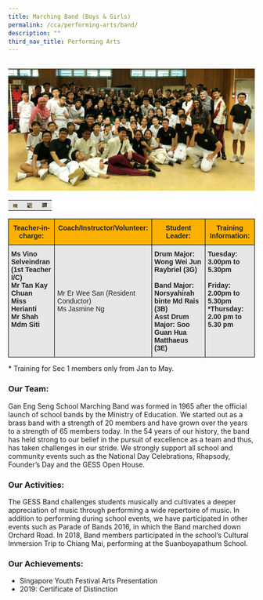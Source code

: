 ```yaml
---
title: Marching Band (Boys & Girls)
permalink: /cca/performing-arts/band/
description: ""
third_nav_title: Performing Arts
---
```

<br>
<img src="/images/GESSBAND2019.jpeg" 
         style="width:550px"
	/>
	
<table style="box-sizing: inherit; border-collapse: collapse; border-spacing: 0px; max-width: 100%; color: rgb(34, 34, 34); font-family: &quot;Source Sans Pro&quot;, sans-serif; font-size: 16px; font-style: normal; font-variant-ligatures: normal; font-variant-caps: normal; font-weight: 400; letter-spacing: normal; orphans: 2; text-align: start; text-transform: none; white-space: normal; widows: 2; word-spacing: 0px; -webkit-text-stroke-width: 0px; background-color: rgb(255, 255, 255); text-decoration-thickness: initial; text-decoration-style: initial; text-decoration-color: initial; width: 826.664px;"><tbody style="box-sizing: inherit;"><tr style="box-sizing: inherit; background: rgb(230, 230, 230);"><td style="box-sizing: inherit; padding: 5px 10px; width: 9px; text-align: center;"><a href="/images/SYF-Band-150x150.jpeg" target="_blank" rel="noopener noreferrer" style="box-sizing: inherit; background-color: transparent; transition: all 0.25s ease-in-out 0s; outline: 0px; color: rgb(255, 208, 26); text-decoration: underline;"><img class="aligncenter wp-image-19598 size-thumbnail" src="/images/SYF-Band-150x150.jpeg" alt="Syf Band" width="150" height="150" style="box-sizing: inherit; border: 0px; vertical-align: middle; max-width: 100%; height: auto; margin: auto; display: block; clear: both;"></a></td><td style="box-sizing: inherit; padding: 5px 10px; width: 10px; text-align: center;"><a href="/images/Band-Pic2-150x150.jpeg" target="_blank" rel="noopener noreferrer" style="box-sizing: inherit; background-color: transparent; transition: all 0.25s ease-in-out 0s; color: rgb(241, 174, 22); text-decoration: underline;"><img class="aligncenter wp-image-19596 size-thumbnail" src="/images/Band-Pic2-150x150.jpeg" alt="Band Pic2" width="150" height="150" style="box-sizing: inherit; border: 0px; vertical-align: middle; max-width: 100%; height: auto; margin: auto; display: block; clear: both;"></a></td><td style="box-sizing: inherit; padding: 5px 10px; width: 10px; text-align: center;"><a href="/images/Band-Pic1-150x150.jpeg" target="_blank" rel="noopener noreferrer" style="box-sizing: inherit; background-color: transparent; transition: all 0.25s ease-in-out 0s; color: rgb(241, 174, 22); text-decoration: underline;"><img class="aligncenter wp-image-19595 size-thumbnail" src="/images/Band-Pic1-150x150.jpeg" alt="Band Pic1" width="150" height="150" style="box-sizing: inherit; border: 0px; vertical-align: middle; max-width: 100%; height: auto; margin: auto; display: block; clear: both;"></a></td></tr></tbody></table>

<style type="text/css">
.tg  {border-collapse:collapse;border-spacing:0;}
.tg td{border-color:black;border-style:solid;border-width:1px;font-family:Arial, sans-serif;font-size:14px;
  overflow:hidden;padding:10px 5px;word-break:normal;}
.tg th{border-color:black;border-style:solid;border-width:1px;font-family:Arial, sans-serif;font-size:14px;
  font-weight:normal;overflow:hidden;padding:10px 5px;word-break:normal;}
.tg .tg-h5mn{background-color:#E6E6E6;color:#222;text-align:left;vertical-align:middle}
.tg .tg-5lr7{background-color:#FCB100;color:#222;font-weight:bold;text-align:center;vertical-align:top}
.tg .tg-rs0e{background-color:#E6E6E6;color:#222;font-weight:bold;text-align:left;vertical-align:top}
</style>
<table class="tg">
<thead>
  <tr>
    <th class="tg-5lr7"><span style="font-weight:bold">Teacher-in-charge:</span></th>
    <th class="tg-5lr7"><span style="font-weight:bold">Coach/Instructor/Volunteer:</span></th>
    <th class="tg-5lr7"><span style="font-weight:bold">Student Leader:</span></th>
    <th class="tg-5lr7"><span style="font-weight:bold">Training Information:</span></th>
  </tr>
</thead>
<tbody>
  <tr>
    <td class="tg-rs0e"><span style="font-weight:bold">Ms Vino Selveindran</span><br><span style="font-weight:bold">(1st Teacher I/C)</span><br>Mr Tan Kay Chuan<br>Miss Herianti<br>Mr Shah<br>Mdm Siti</td>
    <td class="tg-h5mn">Mr Er Wee San (Resident Conductor)<br>Ms Jasmine Ng</td>
    <td class="tg-rs0e"><span style="font-weight:bold">Drum Major</span>: Wong Wei Jun Raybriel (3G)<br><br><span style="font-weight:bold">Band Major</span>: Norsyahirah binte Md Rais (3B)<br><span style="font-weight:bold">Asst Drum Major</span>: Soo Guan Hua Matthaeus (3E)</td>
    <td class="tg-rs0e"><span style="font-weight:bold">Tuesday</span>: 3.00pm to 5.30pm<br><br><span style="font-weight:bold">Friday</span>: 2.00pm to 5.30pm<br>*<span style="font-weight:bold">Thursday</span>: 2.00 pm to 5.30 pm</td>
  </tr>
</tbody>
</table>

\* Training for Sec 1 members only from Jan to May.

### Our Team:

Gan Eng Seng School Marching Band was formed in 1965 after the official launch of school bands by the Ministry of Education. We started out as a brass band with a strength of 20 members and have grown over the years to a strength of 65 members today. In the 54 years of our history, the band has held strong to our belief in the pursuit of excellence as a team and thus, has taken challenges in our stride. We strongly support all school and community events such as the National Day Celebrations, Rhapsody, Founder’s Day and the GESS Open House.

### Our Activities:

The GESS Band challenges students musically and cultivates a deeper appreciation of music through performing a wide repertoire of music. In addition to performing during school events, we have participated in other events such as Parade of Bands 2016, in which the Band marched down Orchard Road. In 2018, Band members participated in the school’s Cultural Immersion Trip to Chiang Mai, performing at the Suanboyapathum School.

### Our Achievements:

*   Singapore Youth Festival Arts Presentation
*   2019: Certificate of Distinction